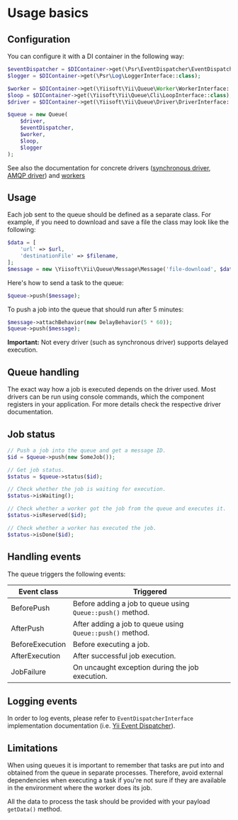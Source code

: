 # Usage basics

## Configuration

You can configure it with a DI container in the following way:

```php
$eventDispatcher = $DIContainer->get(\Psr\EventDispatcher\EventDispatcherInterface::class);
$logger = $DIContainer->get(\Psr\Log\LoggerInterface::class);

$worker = $DIContainer->get(\Yiisoft\Yii\Queue\Worker\WorkerInterface::class);
$loop = $DIContainer->get(\Yiisoft\Yii\Queue\Cli\LoopInterface::class);
$driver = $DIContainer->get(\Yiisoft\Yii\Queue\Driver\DriverInterface::class);

$queue = new Queue(
    $driver,
    $eventDispatcher,
    $worker,
    $loop,
    $logger
);
```

See also the documentation for concrete drivers ([synchronous driver](driver-sync.md), 
[AMQP driver](https://github.com/yiisoft/yii-queue-amqp)) and [workers](worker.md)


## Usage

Each job sent to the queue should be defined as a separate class.
For example, if you need to download and save a file the class may look like the following:

```php
$data = [
    'url' => $url,
    'destinationFile' => $filename,
];
$message = new \Yiisoft\Yii\Queue\Message\Message('file-download', $data);
```

Here's how to send a task to the queue:

```php
$queue->push($message);
```

To push a job into the queue that should run after 5 minutes:

```php
$message->attachBehavior(new DelayBehavior(5 * 60));
$queue->push($message);
```

**Important:** Not every driver (such as synchronous driver) supports delayed execution.


## Queue handling

The exact way how a job is executed depends on the driver used. Most drivers can be run using
console commands, which the component registers in your application. For more details check the respective
driver documentation.


## Job status

```php
// Push a job into the queue and get a message ID.
$id = $queue->push(new SomeJob());

// Get job status.
$status = $queue->status($id);

// Check whether the job is waiting for execution.
$status->isWaiting();

// Check whether a worker got the job from the queue and executes it.
$status->isReserved($id);

// Check whether a worker has executed the job.
$status->isDone($id);
```


## Handling events

The queue triggers the following events:

| Event class        | Triggered                                                 |
|--------------------|-----------------------------------------------------------|
| BeforePush         | Before adding a job to queue using `Queue::push()` method.|
| AfterPush          | After adding a job to queue using `Queue::push()` method. |
| BeforeExecution    | Before executing a job.                                   |
| AfterExecution     | After successful job execution.                           |
| JobFailure         | On uncaught exception during the job execution.           |

## Logging events

In order to log events, please refer to `EventDispatcherInterface` implementation documentation
(i.e. [Yii Event Dispatcher](https://github.com/yiisoft/event-dispatcher#events-hierarchy)).

## Limitations

When using queues it is important to remember that tasks are put into and obtained from the queue in separate
processes. Therefore, avoid external dependencies when executing a task if you're not sure if they are available in
the environment where the worker does its job.

All the data to process the task should be provided with your payload `getData()` method.

